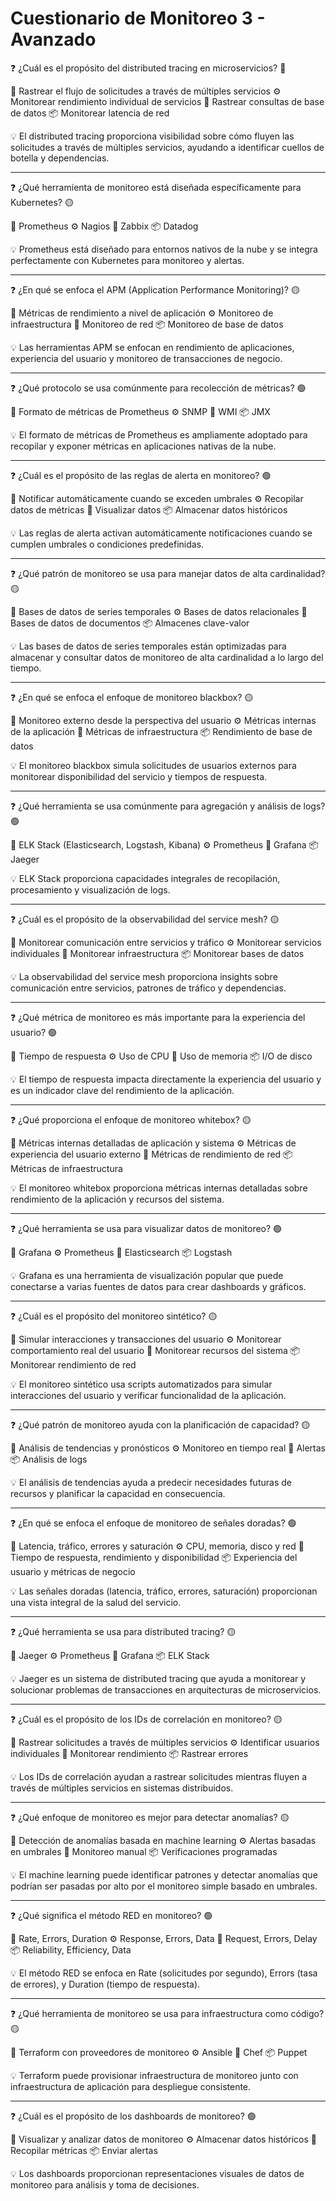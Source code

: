 # Cuestionario de Monitoreo 3 - Avanzado

❓ ¿Cuál es el propósito del distributed tracing en microservicios? 🔴

📝 Rastrear el flujo de solicitudes a través de múltiples servicios
⚙️ Monitorear rendimiento individual de servicios
🧱 Rastrear consultas de base de datos
📦 Monitorear latencia de red

💡 El distributed tracing proporciona visibilidad sobre cómo fluyen las solicitudes a través de múltiples servicios, ayudando a identificar cuellos de botella y dependencias.

---

❓ ¿Qué herramienta de monitoreo está diseñada específicamente para Kubernetes? 🟡

📝 Prometheus
⚙️ Nagios
🧱 Zabbix
📦 Datadog

💡 Prometheus está diseñado para entornos nativos de la nube y se integra perfectamente con Kubernetes para monitoreo y alertas.

---

❓ ¿En qué se enfoca el APM (Application Performance Monitoring)? 🟡

📝 Métricas de rendimiento a nivel de aplicación
⚙️ Monitoreo de infraestructura
🧱 Monitoreo de red
📦 Monitoreo de base de datos

💡 Las herramientas APM se enfocan en rendimiento de aplicaciones, experiencia del usuario y monitoreo de transacciones de negocio.

---

❓ ¿Qué protocolo se usa comúnmente para recolección de métricas? 🟢

📝 Formato de métricas de Prometheus
⚙️ SNMP
🧱 WMI
📦 JMX

💡 El formato de métricas de Prometheus es ampliamente adoptado para recopilar y exponer métricas en aplicaciones nativas de la nube.

---

❓ ¿Cuál es el propósito de las reglas de alerta en monitoreo? 🟢

📝 Notificar automáticamente cuando se exceden umbrales
⚙️ Recopilar datos de métricas
🧱 Visualizar datos
📦 Almacenar datos históricos

💡 Las reglas de alerta activan automáticamente notificaciones cuando se cumplen umbrales o condiciones predefinidas.

---

❓ ¿Qué patrón de monitoreo se usa para manejar datos de alta cardinalidad? 🟡

📝 Bases de datos de series temporales
⚙️ Bases de datos relacionales
🧱 Bases de datos de documentos
📦 Almacenes clave-valor

💡 Las bases de datos de series temporales están optimizadas para almacenar y consultar datos de monitoreo de alta cardinalidad a lo largo del tiempo.

---

❓ ¿En qué se enfoca el enfoque de monitoreo blackbox? 🟡

📝 Monitoreo externo desde la perspectiva del usuario
⚙️ Métricas internas de la aplicación
🧱 Métricas de infraestructura
📦 Rendimiento de base de datos

💡 El monitoreo blackbox simula solicitudes de usuarios externos para monitorear disponibilidad del servicio y tiempos de respuesta.

---

❓ ¿Qué herramienta se usa comúnmente para agregación y análisis de logs? 🟢

📝 ELK Stack (Elasticsearch, Logstash, Kibana)
⚙️ Prometheus
🧱 Grafana
📦 Jaeger

💡 ELK Stack proporciona capacidades integrales de recopilación, procesamiento y visualización de logs.

---

❓ ¿Cuál es el propósito de la observabilidad del service mesh? 🟡

📝 Monitorear comunicación entre servicios y tráfico
⚙️ Monitorear servicios individuales
🧱 Monitorear infraestructura
📦 Monitorear bases de datos

💡 La observabilidad del service mesh proporciona insights sobre comunicación entre servicios, patrones de tráfico y dependencias.

---

❓ ¿Qué métrica de monitoreo es más importante para la experiencia del usuario? 🟢

📝 Tiempo de respuesta
⚙️ Uso de CPU
🧱 Uso de memoria
📦 I/O de disco

💡 El tiempo de respuesta impacta directamente la experiencia del usuario y es un indicador clave del rendimiento de la aplicación.

---

❓ ¿Qué proporciona el enfoque de monitoreo whitebox? 🟡

📝 Métricas internas detalladas de aplicación y sistema
⚙️ Métricas de experiencia del usuario externo
🧱 Métricas de rendimiento de red
📦 Métricas de infraestructura

💡 El monitoreo whitebox proporciona métricas internas detalladas sobre rendimiento de la aplicación y recursos del sistema.

---

❓ ¿Qué herramienta se usa para visualizar datos de monitoreo? 🟢

📝 Grafana
⚙️ Prometheus
🧱 Elasticsearch
📦 Logstash

💡 Grafana es una herramienta de visualización popular que puede conectarse a varias fuentes de datos para crear dashboards y gráficos.

---

❓ ¿Cuál es el propósito del monitoreo sintético? 🟡

📝 Simular interacciones y transacciones del usuario
⚙️ Monitorear comportamiento real del usuario
🧱 Monitorear recursos del sistema
📦 Monitorear rendimiento de red

💡 El monitoreo sintético usa scripts automatizados para simular interacciones del usuario y verificar funcionalidad de la aplicación.

---

❓ ¿Qué patrón de monitoreo ayuda con la planificación de capacidad? 🟡

📝 Análisis de tendencias y pronósticos
⚙️ Monitoreo en tiempo real
🧱 Alertas
📦 Análisis de logs

💡 El análisis de tendencias ayuda a predecir necesidades futuras de recursos y planificar la capacidad en consecuencia.

---

❓ ¿En qué se enfoca el enfoque de monitoreo de señales doradas? 🟢

📝 Latencia, tráfico, errores y saturación
⚙️ CPU, memoria, disco y red
🧱 Tiempo de respuesta, rendimiento y disponibilidad
📦 Experiencia del usuario y métricas de negocio

💡 Las señales doradas (latencia, tráfico, errores, saturación) proporcionan una vista integral de la salud del servicio.

---

❓ ¿Qué herramienta se usa para distributed tracing? 🟡

📝 Jaeger
⚙️ Prometheus
🧱 Grafana
📦 ELK Stack

💡 Jaeger es un sistema de distributed tracing que ayuda a monitorear y solucionar problemas de transacciones en arquitecturas de microservicios.

---

❓ ¿Cuál es el propósito de los IDs de correlación en monitoreo? 🟡

📝 Rastrear solicitudes a través de múltiples servicios
⚙️ Identificar usuarios individuales
🧱 Monitorear rendimiento
📦 Rastrear errores

💡 Los IDs de correlación ayudan a rastrear solicitudes mientras fluyen a través de múltiples servicios en sistemas distribuidos.

---

❓ ¿Qué enfoque de monitoreo es mejor para detectar anomalías? 🟡

📝 Detección de anomalías basada en machine learning
⚙️ Alertas basadas en umbrales
🧱 Monitoreo manual
📦 Verificaciones programadas

💡 El machine learning puede identificar patrones y detectar anomalías que podrían ser pasadas por alto por el monitoreo simple basado en umbrales.

---

❓ ¿Qué significa el método RED en monitoreo? 🟢

📝 Rate, Errors, Duration
⚙️ Response, Errors, Data
🧱 Request, Errors, Delay
📦 Reliability, Efficiency, Data

💡 El método RED se enfoca en Rate (solicitudes por segundo), Errors (tasa de errores), y Duration (tiempo de respuesta).

---

❓ ¿Qué herramienta de monitoreo se usa para infraestructura como código? 🟡

📝 Terraform con proveedores de monitoreo
⚙️ Ansible
🧱 Chef
📦 Puppet

💡 Terraform puede provisionar infraestructura de monitoreo junto con infraestructura de aplicación para despliegue consistente.

---

❓ ¿Cuál es el propósito de los dashboards de monitoreo? 🟢

📝 Visualizar y analizar datos de monitoreo
⚙️ Almacenar datos históricos
🧱 Recopilar métricas
📦 Enviar alertas

💡 Los dashboards proporcionan representaciones visuales de datos de monitoreo para análisis y toma de decisiones.
